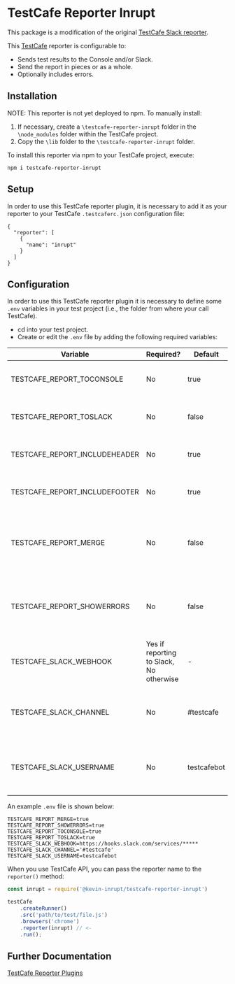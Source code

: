 # TestCafe Reporter Inrupt

This package is a modification of the original [TestCafe Slack reporter](https://www.npmjs.com/package/testcafe-reporter-slack). 

This [TestCafe](http://devexpress.github.io/testcafe) reporter is configurable to:

- Sends test results to the Console and/or Slack.
- Send the report in pieces or as a whole.
- Optionally includes errors.

## Installation

NOTE: This reporter is not yet deployed to npm. To manually install:

1. If necessary, create a `\testcafe-reporter-inrupt` folder in the `\node_modules` folder within the TestCafe project.
2. Copy the `\lib` folder to the `\testcafe-reporter-inrupt` folder.

To install this reporter via npm to your TestCafe project, execute:
```
npm i testcafe-reporter-inrupt
```

## Setup
In order to use this TestCafe reporter plugin, it is necessary to add it as your reporter to your TestCafe `.testcaferc.json` configuration file:
```
{
  "reporter": [
    {
      "name": "inrupt"
    }
  ]
}
```

## Configuration

In order to use this TestCafe reporter plugin it is necessary to define some `.env` variables in your test project (i.e., the folder from where your call TestCafe).

- cd into your test project.
- Create or edit the `.env` file by adding the following required variables:

| Variable | Required? | Default | Description |
| -------- | -------- | ------- | ----------- |
| TESTCAFE_REPORT_TOCONSOLE  | No | true | Should the report be sent to the Console? |
| TESTCAFE_REPORT_TOSLACK    | No | false | Should the report be sent to Slack? |
| TESTCAFE_REPORT_INCLUDEHEADER | No | true | Include Header information in report? |
| TESTCAFE_REPORT_INCLUDEFOOTER | No | true | Include Footer information in report? |
| TESTCAFE_REPORT_MERGE | No | false | Should the test results be merged into a single report, or output individually? |
| TESTCAFE_REPORT_SHOWERRORS | No | false | Should detailed error messages be displayed in the report? |
| TESTCAFE_SLACK_WEBHOOK | Yes if reporting to Slack, No otherwise |-| Slack Webhook URL |
| TESTCAFE_SLACK_CHANNEL | No | #testcafe | Name of the Slack channel to which report will be sent |
| TESTCAFE_SLACK_USERNAME | No | testcafebot | Name of the Slack user under which the report will be posted |


An example `.env` file is shown below:
```
TESTCAFE_REPORT_MERGE=true
TESTCAFE_REPORT_SHOWERRORS=true
TESTCAFE_REPORT_TOCONSOLE=true
TESTCAFE_REPORT_TOSLACK=true
TESTCAFE_SLACK_WEBHOOK=https://hooks.slack.com/services/*****
TESTCAFE_SLACK_CHANNEL='#testcafe'
TESTCAFE_SLACK_USERNAME=testcafebot
```

When you use TestCafe API, you can pass the reporter name to the `reporter()` method:

```js
const inrupt = require('@kevin-inrupt/testcafe-reporter-inrupt')

testCafe
    .createRunner()
    .src('path/to/test/file.js')
    .browsers('chrome')
    .reporter(inrupt) // <-
    .run();
```

## Further Documentation
[TestCafe Reporter Plugins](https://devexpress.github.io/testcafe/documentation/extending-testcafe/reporter-plugin/)
